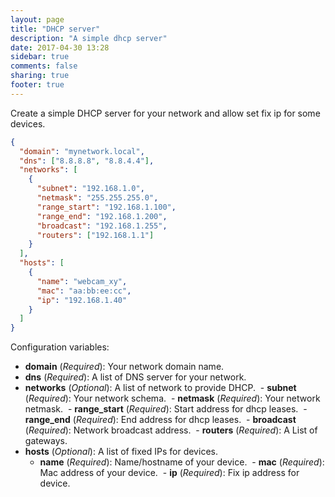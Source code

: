 ```yaml
---
layout: page
title: "DHCP server"
description: "A simple dhcp server"
date: 2017-04-30 13:28
sidebar: true
comments: false
sharing: true
footer: true
---
```


Create a simple DHCP server for your network and allow set fix ip for some devices.

```json
{
  "domain": "mynetwork.local",
  "dns": ["8.8.8.8", "8.8.4.4"],
  "networks": [
    {
      "subnet": "192.168.1.0",
      "netmask": "255.255.255.0",
      "range_start": "192.168.1.100",
      "range_end": "192.168.1.200",
      "broadcast": "192.168.1.255",
      "routers": ["192.168.1.1"]
    }
  ],
  "hosts": [
    {
      "name": "webcam_xy",
      "mac": "aa:bb:ee:cc",
      "ip": "192.168.1.40"
    }
  ]
}
```

Configuration variables:

- **domain** (*Required*): Your network domain name.
- **dns** (*Required*): A list of DNS server for your network.
- **networks** (*Optional*): A list of network to provide DHCP.
  - **subnet** (*Required*): Your network schema.
  - **netmask** (*Required*): Your network netmask.
  - **range_start** (*Required*): Start address for dhcp leases.
  - **range_end** (*Required*): End address for dhcp leases.
  - **broadcast** (*Required*): Network broadcast address.
  - **routers** (*Required*): A List of gateways.
- **hosts** (*Optional*): A list of fixed IPs for devices.
  - **name** (*Required*): Name/hostname of your device.
  - **mac** (*Required*): Mac address of your device.
  - **ip** (*Required*): Fix ip address for device.
